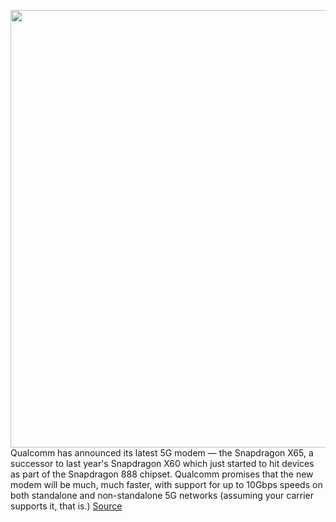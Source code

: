 <img src='https://cdn.vox-cdn.com/thumbor/bASUTEHhJmhrWgR3Rg1Nqe_xBNo=/0x0:1200x800/1200x800/filters:focal(504x304:696x496)/cdn.vox-cdn.com/uploads/chorus_image/image/68791692/Untitled.0.png' width='700px' /><br/>
Qualcomm has announced its latest 5G modem — the Snapdragon X65, a successor to last year's Snapdragon X60 which just started to hit devices as part of the Snapdragon 888 chipset. Qualcomm promises that the new modem will be much, much faster, with support for up to 10Gbps speeds on both standalone and non-standalone 5G networks (assuming your carrier supports it, that is.)
<a href='https://www.theverge.com/2021/2/9/22274127/qualcomm-x65-5g-modem-10gbps-speeds-ai-tuning-software-updates'> Source <a/>
